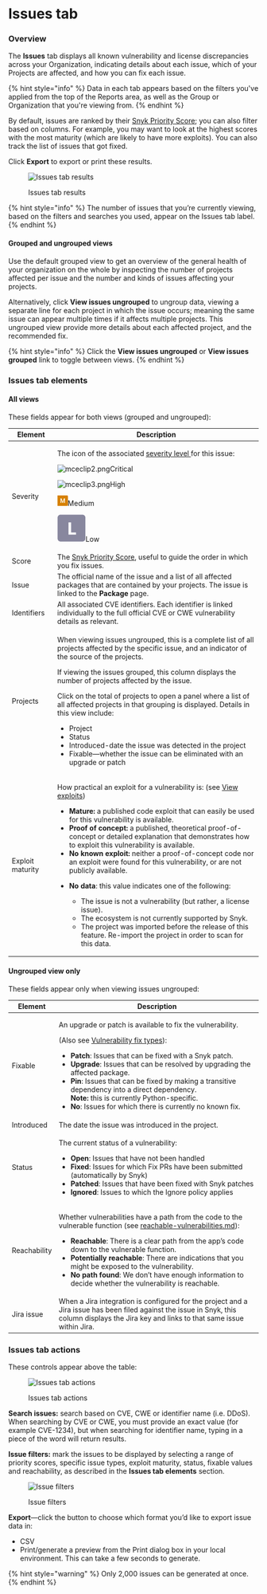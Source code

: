 # Issues tab

### Overview

The **Issues** tab displays all known vulnerability and license discrepancies across your Organization, indicating details about each issue, which of your Projects are affected, and how you can fix each issue.

{% hint style="info" %}
Data in each tab appears based on the filters you've applied from the top of the Reports area, as well as the Group or Organization that you're viewing from.
{% endhint %}

By default, issues are ranked by their [Snyk Priority Score](../issue-management/priority-score.md); you can also filter based on columns. For example, you may want to look at the highest scores with the most maturity (which are likely to have more exploits). You can also track the list of issues that got fixed.

Click **Export** to export or print these results.

<figure><img src="../../.gitbook/assets/mceclip0-31-.png" alt="Issues tab results"><figcaption><p>Issues tab results</p></figcaption></figure>

{% hint style="info" %}
The number of issues that you’re currently viewing, based on the filters and searches you used, appear on the Issues tab label. <img src="../../.gitbook/assets/Screenshot 2022-08-11 at 10.13.06.png" alt="" data-size="original">
{% endhint %}

#### Grouped and ungrouped views

Use the default grouped view to get an overview of the general health of your organization on the whole by inspecting the number of projects affected per issue and the number and kinds of issues affecting your projects.

Alternatively, click **View issues ungrouped** to ungroup data, viewing a separate line for each project in which the issue occurs; meaning the same issue can appear multiple times if it affects multiple projects. This ungrouped view provide more details about each affected project, and the recommended fix.

{% hint style="info" %}
Click the **View issues ungrouped** or **View issues grouped** link to toggle between views.
{% endhint %}

### Issues tab elements

#### All views

These fields appear for both views (grouped and ungrouped):

| **Element**      | **Description**                                                                                                                                                                                                                                                                                                                                                                                                                                                                                                                                                                                                                                                                                                                                                                                                                                                                                                                                                     |
| ---------------- | ------------------------------------------------------------------------------------------------------------------------------------------------------------------------------------------------------------------------------------------------------------------------------------------------------------------------------------------------------------------------------------------------------------------------------------------------------------------------------------------------------------------------------------------------------------------------------------------------------------------------------------------------------------------------------------------------------------------------------------------------------------------------------------------------------------------------------------------------------------------------------------------------------------------------------------------------------------------- |
| Severity         | <p>The icon of the associated <a href="../issue-management/severity-levels.md">severity level </a>for this issue:</p><p><img src="../../.gitbook/assets/mceclip2-7-.png" alt="mceclip2.png" data-size="line">Critical</p><p><img src="../../.gitbook/assets/mceclip3-3-.png" alt="mceclip3.png" data-size="line">High</p><p><img src="../../.gitbook/assets/image.png" alt="">Medium</p><p><img src="../../.gitbook/assets/mceclip6 (1) (1) (1) (1) (1) (1) (1) (1) (1) (1) (1) (1) (1) (1) (1) (1) (1) (10).png" alt="mceclip6.png" data-size="line">Low</p>                                                                                                                                                                                                                                                                                                                                                                                                       |
| Score            | The [Snyk Priority Score](../issue-management/priority-score.md), useful to guide the order in which you fix issues.                                                                                                                                                                                                                                                                                                                                                                                                                                                                                                                                                                                                                                                                                                                                                                                                                                                |
| Issue            | The official name of the issue and a list of all affected packages that are contained by your projects. The issue is linked to the **Package** page.                                                                                                                                                                                                                                                                                                                                                                                                                                                                                                                                                                                                                                                                                                                                                                                                                |
| Identifiers      | All associated CVE identifiers. Each identifier is linked individually to the full official CVE or CWE vulnerability details as relevant.                                                                                                                                                                                                                                                                                                                                                                                                                                                                                                                                                                                                                                                                                                                                                                                                                           |
| Projects         | <p>When viewing issues ungrouped, this is a complete list of all projects affected by the specific issue, and an indicator of the source of the projects.</p><p>If viewing the issues grouped, this column displays the number of projects affected by the issue.</p><p>Click on the total of projects to open a panel where a list of all affected projects in that grouping is displayed. Details in this view include:</p><ul><li>Project</li><li>Status</li><li>Introduced-date the issue was detected in the project</li><li>Fixable—whether the issue can be eliminated with an upgrade or patch</li></ul>                                                                                                                                                                                                                                                                                                                                                    |
| Exploit maturity | <p>How practical an exploit for a vulnerability is: (see <a href="../issue-management/view-exploits.md">View exploits</a>)</p><ul><li><strong>Mature:</strong> a published code exploit that can easily be used for this vulnerability is available.</li><li><strong>Proof of concept:</strong> a published, theoretical proof-of-concept or detailed explanation that demonstrates how to exploit this vulnerability is available.</li><li><strong>No known exploit:</strong> neither a proof-of-concept code nor an exploit were found for this vulnerability, or are not publicly available.</li><li><p><strong>No data</strong>: this value indicates one of the following:</p><ul><li>The issue is not a vulnerability (but rather, a license issue).</li><li>The ecosystem is not currently supported by Snyk.</li><li>The project was imported before the release of this feature. Re-import the project in order to scan for this data.</li></ul></li></ul> |

#### Ungrouped view only

These fields appear only when viewing issues ungrouped:

| **Element**  | **Description**                                                                                                                                                                                                                                                                                                                                                                                                                                                                                                                                                                                                                                                                        |
| ------------ | -------------------------------------------------------------------------------------------------------------------------------------------------------------------------------------------------------------------------------------------------------------------------------------------------------------------------------------------------------------------------------------------------------------------------------------------------------------------------------------------------------------------------------------------------------------------------------------------------------------------------------------------------------------------------------------- |
| Fixable      | <p>An upgrade or patch is available to fix the vulnerability.</p><p>(Also see <a href="../../scan-application-code/snyk-open-source/starting-to-fix-vulnerabilities/vulnerability-fix-types.md">Vulnerability fix types</a>):</p><ul><li><strong>Patch</strong>: Issues that can be fixed with a Snyk patch.</li><li><strong>Upgrade</strong>: Issues that can be resolved by upgrading the affected package.</li><li><strong>Pin</strong>: Issues that can be fixed by making a transitive dependency into a direct dependency.<br><strong>Note:</strong> this is currently Python-specific.</li><li><strong>No</strong>: Issues for which there is currently no known fix.</li></ul> |
| Introduced   | The date the issue was introduced in the project.                                                                                                                                                                                                                                                                                                                                                                                                                                                                                                                                                                                                                                      |
| Status       | <p>The current status of a vulnerability:</p><ul><li><strong>Open</strong>: Issues that have not been handled</li><li><strong>Fixed</strong>: Issues for which Fix PRs have been submitted (automatically by Snyk)</li><li><strong>Patched</strong>: Issues that have been fixed with Snyk patches</li><li><strong>Ignored</strong>: Issues to which the Ignore policy applies</li></ul>                                                                                                                                                                                                                                                                                               |
| Reachability | <p>Whether vulnerabilities have a path from the code to the vulnerable function (see <a data-mention href="../issue-management/reachable-vulnerabilities.md">reachable-vulnerabilities.md</a>):</p><ul><li><strong>Reachable</strong>: There is a clear path from the app’s code down to the vulnerable function.</li><li><strong>Potentially reachable</strong>: There are indications that you might be exposed to the vulnerability.</li><li><strong>No path found</strong>: We don’t have enough information to decide whether the vulnerability is reachable.</li></ul>                                                                                                           |
| Jira issue   | When a Jira integration is configured for the project and a Jira issue has been filed against the issue in Snyk, this column displays the Jira key and links to that same issue within Jira.                                                                                                                                                                                                                                                                                                                                                                                                                                                                                           |

### Issues tab actions

These controls appear above the table:

<figure><img src="../../.gitbook/assets/uuid-ef7a494d-8b10-9b28-dc63-3f9224519070-en.png" alt="Issues tab actions"><figcaption><p>Issues tab actions</p></figcaption></figure>

**Search issues:** search based on CVE, CWE or identifier name (i.e. DDoS). When searching by CVE or CWE, you must provide an exact value (for example CVE-1234), but when searching for identifier name, typing in a piece of the word will return results.

**Issue filters:** mark the issues to be displayed by selecting a range of priority scores, specific issue types, exploit maturity, status, fixable values and reachability, as described in the **Issues tab elements** section.

<figure><img src="../../.gitbook/assets/screenshot_2020-07-30_at_11.30.19_am.png" alt="Issue filters"><figcaption><p>Issue filters</p></figcaption></figure>

**Export**—click the button to choose which format you’d like to export issue data in:

* CSV
* Print/generate a preview from the Print dialog box in your local environment. This can take a few seconds to generate.

{% hint style="warning" %}
Only 2,000 issues can be generated at once.
{% endhint %}
